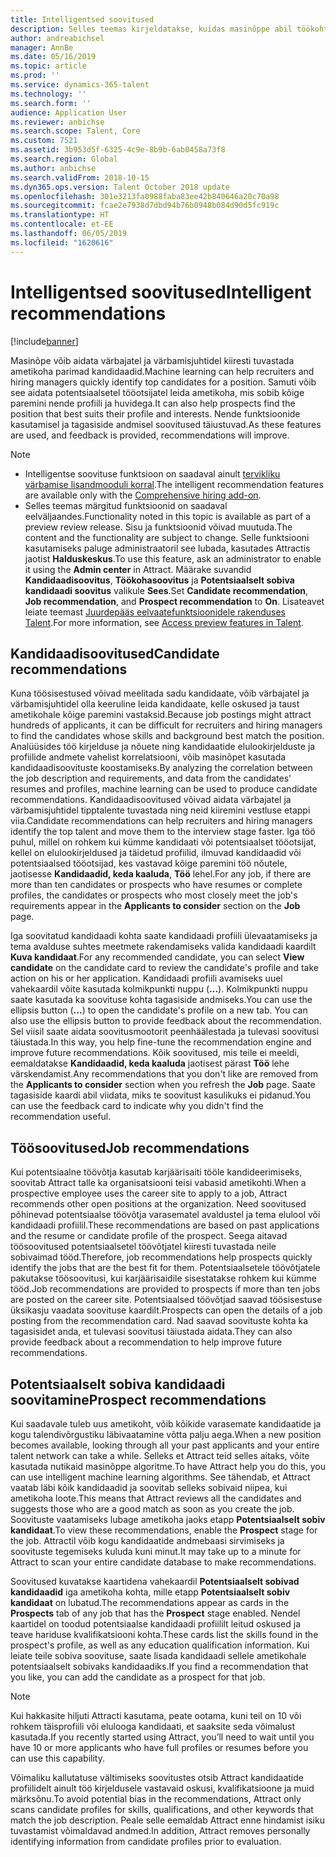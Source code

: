 ```yaml
---
title: Intelligentsed soovitused
description: Selles teemas kirjeldatakse, kuidas masinõppe abil töökohtadele ja töökoha kandidaatidele soovitusi anda.
author: andreabichsel
manager: AnnBe
ms.date: 05/16/2019
ms.topic: article
ms.prod: ''
ms.service: dynamics-365-talent
ms.technology: ''
ms.search.form: ''
audience: Application User
ms.reviewer: anbichse
ms.search.scope: Talent, Core
ms.custom: 7521
ms.assetid: 3b953d5f-6325-4c9e-8b9b-6ab0458a73f8
ms.search.region: Global
ms.author: anbichse
ms.search.validFrom: 2018-10-15
ms.dyn365.ops.version: Talent October 2018 update
ms.openlocfilehash: 301e3213fa0988faba83ee42b840646a20c70a98
ms.sourcegitcommit: fcae2e7938d7dbd94b76b0948b084d90d5fc919c
ms.translationtype: HT
ms.contentlocale: et-EE
ms.lasthandoff: 06/05/2019
ms.locfileid: "1620616"
---
```

# <a name="intelligent-recommendations"></a><span data-ttu-id="86693-103">Intelligentsed soovitused</span><span class="sxs-lookup"><span data-stu-id="86693-103">Intelligent recommendations</span></span>

[!include[banner](../includes/banner.md)]

<span data-ttu-id="86693-104">Masinõpe võib aidata värbajatel ja värbamisjuhtidel kiiresti tuvastada ametikoha parimad kandidaadid.</span><span class="sxs-lookup"><span data-stu-id="86693-104">Machine learning can help recruiters and hiring managers quickly identify top candidates for a position.</span></span> <span data-ttu-id="86693-105">Samuti võib see aidata potentsiaalsetel tööotsijatel leida ametikoha, mis sobib kõige paremini nende profiili ja huvidega.</span><span class="sxs-lookup"><span data-stu-id="86693-105">It can also help prospects find the position that best suits their profile and interests.</span></span> <span data-ttu-id="86693-106">Nende funktsioonide kasutamisel ja tagasiside andmisel soovitused täiustuvad.</span><span class="sxs-lookup"><span data-stu-id="86693-106">As these features are used, and feedback is provided, recommendations will improve.</span></span>

> [!NOTE] 
> - <span data-ttu-id="86693-107">Intelligentse soovituse funktsioon on saadaval ainult [tervikliku värbamise lisandmooduli korral](https://docs.microsoft.com/en-us/dynamics365/unified-operations/talent/attract-comprehensive-hiring).</span><span class="sxs-lookup"><span data-stu-id="86693-107">The intelligent recommendation features are available only with the [Comprehensive hiring add-on](https://docs.microsoft.com/en-us/dynamics365/unified-operations/talent/attract-comprehensive-hiring).</span></span>
> - <span data-ttu-id="86693-108">Selles teemas märgitud funktsioonid on saadaval eelväljaandes.</span><span class="sxs-lookup"><span data-stu-id="86693-108">Functionality noted in this topic is available as part of a preview review release.</span></span> <span data-ttu-id="86693-109">Sisu ja funktsioonid võivad muutuda.</span><span class="sxs-lookup"><span data-stu-id="86693-109">The content and the functionality are subject to change.</span></span> <span data-ttu-id="86693-110">Selle funktsiooni kasutamiseks paluge administraatoril see lubada, kasutades Attractis jaotist **Halduskeskus**.</span><span class="sxs-lookup"><span data-stu-id="86693-110">To use this feature, ask an administrator to enable it using the **Admin center** in Attract.</span></span> <span data-ttu-id="86693-111">Määrake suvandid **Kandidaadisoovitus**, **Töökohasoovitus** ja **Potentsiaalselt sobiva kandidaadi soovitus** valikule **Sees**.</span><span class="sxs-lookup"><span data-stu-id="86693-111">Set **Candidate recommendation**, **Job recommendation**, and **Prospect recommendation** to **On**.</span></span> <span data-ttu-id="86693-112">Lisateavet leiate teemast [Juurdepääs eelvaatefunktsioonidele rakenduses Talent](./access-preview-feature.md).</span><span class="sxs-lookup"><span data-stu-id="86693-112">For more information, see [Access preview features in Talent](./access-preview-feature.md).</span></span> 


## <a name="candidate-recommendations"></a><span data-ttu-id="86693-113">Kandidaadisoovitused</span><span class="sxs-lookup"><span data-stu-id="86693-113">Candidate recommendations</span></span>

<span data-ttu-id="86693-114">Kuna töösisestused võivad meelitada sadu kandidaate, võib värbajatel ja värbamisjuhtidel olla keeruline leida kandidaate, kelle oskused ja taust ametikohale kõige paremini vastaksid.</span><span class="sxs-lookup"><span data-stu-id="86693-114">Because job postings might attract hundreds of applicants, it can be difficult for recruiters and hiring managers to find the candidates whose skills and background best match the position.</span></span> <span data-ttu-id="86693-115">Analüüsides töö kirjelduse ja nõuete ning kandidaatide elulookirjelduste ja profiilide andmete vahelist korrelatsiooni, võib masinõpet kasutada kandidaadisoovituste koostamiseks.</span><span class="sxs-lookup"><span data-stu-id="86693-115">By analyzing the correlation between the job description and requirements, and data from the candidates' resumes and profiles, machine learning can be used to produce candidate recommendations.</span></span> <span data-ttu-id="86693-116">Kandidaadisoovitused võivad aidata värbajatel ja värbamisjuhtidel tipptalente tuvastada ning neid kiiremini vestluse etappi viia.</span><span class="sxs-lookup"><span data-stu-id="86693-116">Candidate recommendations can help recruiters and hiring managers identify the top talent and move them to the interview stage faster.</span></span> <span data-ttu-id="86693-117">Iga töö puhul, millel on rohkem kui kümme kandidaati või potentsiaalset tööotsijat, kellel on elulookirjeldused ja täidetud profiilid, ilmuvad kandidaadid või potentsiaalsed tööotsijad, kes vastavad kõige paremini töö nõutele, jaotisesse **Kandidaadid, keda kaaluda**, **Töö** lehel.</span><span class="sxs-lookup"><span data-stu-id="86693-117">For any job, if there are more than ten candidates or prospects who have resumes or complete profiles, the candidates or prospects who most closely meet the job's requirements appear in the **Applicants to consider** section on the **Job** page.</span></span>

<span data-ttu-id="86693-118">Iga soovitatud kandidaadi kohta saate kandidaadi profiili ülevaatamiseks ja tema avalduse suhtes meetmete rakendamiseks valida kandidaadi kaardilt **Kuva kandidaat**.</span><span class="sxs-lookup"><span data-stu-id="86693-118">For any recommended candidate, you can select **View candidate** on the candidate card to review the candidate's profile and take action on his or her application.</span></span> <span data-ttu-id="86693-119">Kandidaadi profiili avamiseks uuel vahekaardil võite kasutada kolmikpunkti nuppu (**...**). Kolmikpunkti nuppu saate kasutada ka soovituse kohta tagasiside andmiseks.</span><span class="sxs-lookup"><span data-stu-id="86693-119">You can use the ellipsis button (**...**) to open the candidate's profile on a new tab. You can also use the ellipsis button to provide feedback about the recommendation.</span></span> <span data-ttu-id="86693-120">Sel viisil saate aidata soovitusmootorit peenhäälestada ja tulevasi soovitusi täiustada.</span><span class="sxs-lookup"><span data-stu-id="86693-120">In this way, you help fine-tune the recommendation engine and improve future recommendations.</span></span> <span data-ttu-id="86693-121">Kõik soovitused, mis teile ei meeldi, eemaldatakse **Kandidaadid, keda kaaluda** jaotisest pärast **Töö** lehe värskendamist.</span><span class="sxs-lookup"><span data-stu-id="86693-121">Any recommendations that you don't like are removed from the **Applicants to consider** section when you refresh the **Job** page.</span></span> <span data-ttu-id="86693-122">Saate tagasiside kaardi abil viidata, miks te soovitust kasulikuks ei pidanud.</span><span class="sxs-lookup"><span data-stu-id="86693-122">You can use the feedback card to indicate why you didn't find the recommendation useful.</span></span>

## <a name="job-recommendations"></a><span data-ttu-id="86693-123">Töösoovitused</span><span class="sxs-lookup"><span data-stu-id="86693-123">Job recommendations</span></span> 

<span data-ttu-id="86693-124">Kui potentsiaalne töövõtja kasutab karjäärisaiti tööle kandideerimiseks, soovitab Attract talle ka organisatsiooni teisi vabasid ametikohti.</span><span class="sxs-lookup"><span data-stu-id="86693-124">When a prospective employee uses the career site to apply to a job, Attract recommends other open positions at the organization.</span></span> <span data-ttu-id="86693-125">Need soovitused põhinevad potentsiaalse töövõtja varasematel avaldustel ja tema elulool või kandidaadi profiilil.</span><span class="sxs-lookup"><span data-stu-id="86693-125">These recommendations are based on past applications and the resume or candidate profile of the prospect.</span></span> <span data-ttu-id="86693-126">Seega aitavad töösoovitused potentsiaalsetel töövõtjatel kiiresti tuvastada neile sobivaimad tööd.</span><span class="sxs-lookup"><span data-stu-id="86693-126">Therefore, job recommendations help prospects quickly identify the jobs that are the best fit for them.</span></span> <span data-ttu-id="86693-127">Potentsiaalsetele töövõtjatele pakutakse töösoovitusi, kui karjäärisaidile sisestatakse rohkem kui kümme tööd.</span><span class="sxs-lookup"><span data-stu-id="86693-127">Job recommendations are provided to prospects if more than ten jobs are posted on the career site.</span></span> <span data-ttu-id="86693-128">Potentsiaalsed töövõtjad saavad töösisestuse üksikasju vaadata soovituse kaardilt.</span><span class="sxs-lookup"><span data-stu-id="86693-128">Prospects can open the details of a job posting from the recommendation card.</span></span> <span data-ttu-id="86693-129">Nad saavad soovituste kohta ka tagasisidet anda, et tulevasi soovitusi täiustada aidata.</span><span class="sxs-lookup"><span data-stu-id="86693-129">They can also provide feedback about a recommendation to help improve future recommendations.</span></span>

## <a name="prospect-recommendations"></a><span data-ttu-id="86693-130">Potentsiaalselt sobiva kandidaadi soovitamine</span><span class="sxs-lookup"><span data-stu-id="86693-130">Prospect recommendations</span></span> 

<span data-ttu-id="86693-131">Kui saadavale tuleb uus ametikoht, võib kõikide varasemate kandidaatide ja kogu talendivõrgustiku läbivaatamine võtta palju aega.</span><span class="sxs-lookup"><span data-stu-id="86693-131">When a new position becomes available, looking through all your past applicants and your entire talent network can take a while.</span></span> <span data-ttu-id="86693-132">Selleks et Attract teid selles aitaks, võite kasutada nutikaid masinõppe algoritme.</span><span class="sxs-lookup"><span data-stu-id="86693-132">To have Attract help you do this, you can use intelligent machine learning algorithms.</span></span> <span data-ttu-id="86693-133">See tähendab, et Attract vaatab läbi kõik kandidaadid ja soovitab selleks sobivaid niipea, kui ametikoha loote.</span><span class="sxs-lookup"><span data-stu-id="86693-133">This means that Attract reviews all the candidates and suggests those who are a good match as soon as you create the job.</span></span> <span data-ttu-id="86693-134">Soovituste vaatamiseks lubage ametikoha jaoks etapp **Potentsiaalselt sobiv kandidaat**.</span><span class="sxs-lookup"><span data-stu-id="86693-134">To view these recommendations, enable the **Prospect** stage for the job.</span></span> <span data-ttu-id="86693-135">Attractil võib kogu kandidaatide andmebaasi sirvimiseks ja soovituste tegemiseks kuluda kuni minut.</span><span class="sxs-lookup"><span data-stu-id="86693-135">It may take up to a minute for Attract to scan your entire candidate database to make recommendations.</span></span>

<span data-ttu-id="86693-136">Soovitused kuvatakse kaartidena vahekaardil **Potentsiaalselt sobivad kandidaadid** iga ametikoha kohta, mille etapp **Potentsiaalselt sobiv kandidaat** on lubatud.</span><span class="sxs-lookup"><span data-stu-id="86693-136">The recommendations appear as cards in the **Prospects** tab of any job that has the **Prospect** stage enabled.</span></span> <span data-ttu-id="86693-137">Nendel kaartidel on toodud potentsiaalse kandidaadi profiililt leitud oskused ja teave hariduse kvalifikatsiooni kohta.</span><span class="sxs-lookup"><span data-stu-id="86693-137">These cards list the skills found in the prospect's profile, as well as any education qualification information.</span></span> <span data-ttu-id="86693-138">Kui leiate teile sobiva soovituse, saate lisada kandidaadi sellele ametikohale potentsiaalselt sobivaks kandidaadiks.</span><span class="sxs-lookup"><span data-stu-id="86693-138">If you find a recommendation that you like, you can add the candidate as a prospect for that job.</span></span>

> [!NOTE]
> <span data-ttu-id="86693-139">Kui hakkasite hiljuti Attracti kasutama, peate ootama, kuni teil on 10 või rohkem täisprofiili või elulooga kandidaati, et saaksite seda võimalust kasutada.</span><span class="sxs-lookup"><span data-stu-id="86693-139">If you recently started using Attract, you’ll need to wait until you have 10 or more applicants who have full profiles or resumes before you can use this capability.</span></span>

<span data-ttu-id="86693-140">Võimaliku kallutatuse vältimiseks soovitustes otsib Attract kandidaatide profiilidelt ainult töö kirjeldusele vastavaid oskusi, kvalifikatsioone ja muid märksõnu.</span><span class="sxs-lookup"><span data-stu-id="86693-140">To avoid potential bias in the recommendations, Attract only scans candidate profiles for skills, qualifications, and other keywords that match the job description.</span></span> <span data-ttu-id="86693-141">Peale selle eemaldab Attract enne hindamist isiku tuvastamist võimaldavad andmed.</span><span class="sxs-lookup"><span data-stu-id="86693-141">In addition, Attract removes personally identifying information from candidate profiles prior to evaluation.</span></span>
